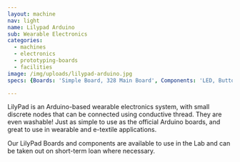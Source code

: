 ```yaml
---
layout: machine
nav: light
name: Lilypad Arduino
sub: Wearable Electronics
categories:
  - machines
  - electronics
  - prototyping-boards
  - facilities
image: /img/uploads/lilypad-arduino.jpg
specs: {Boards: 'Simple Board, 328 Main Board', Components: 'LED, Button, Coin Cell Battery Holder, Power Supply, Vibe Board, Accelerometer', Accessories: 'Conductive Yarn, Conductive Rubber Chord'}

---
```


LilyPad is an Arduino-based wearable electronics system, with small discrete nodes that can be connected using conductive thread. They are even washable! Just as simple to use as the official Arduino boards, and great to use in wearable and e-textile applications.

Our LilyPad Boards and components are available to use in the Lab and can be taken out on short-term loan where necessary.

